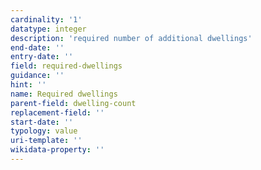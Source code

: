 ```yaml
---
cardinality: '1'
datatype: integer
description: 'required number of additional dwellings'
end-date: ''
entry-date: ''
field: required-dwellings 
guidance: ''
hint: ''
name: Required dwellings
parent-field: dwelling-count
replacement-field: ''
start-date: ''
typology: value
uri-template: ''
wikidata-property: ''
---
```

